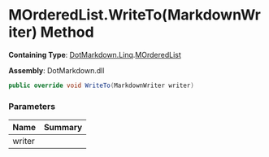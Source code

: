 # MOrderedList\.WriteTo\(MarkdownWriter\) Method

**Containing Type**: [DotMarkdown.Linq](../../README.md)\.[MOrderedList](../README.md)

**Assembly**: DotMarkdown\.dll

```csharp
public override void WriteTo(MarkdownWriter writer)
```

### Parameters

| Name | Summary |
| ---- | ------- |
| writer | |

